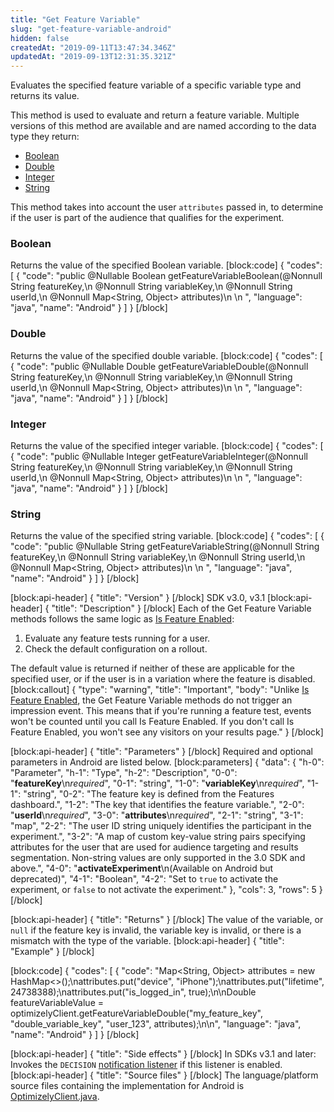 ```yaml
---
title: "Get Feature Variable"
slug: "get-feature-variable-android"
hidden: false
createdAt: "2019-09-11T13:47:34.346Z"
updatedAt: "2019-09-13T12:31:35.321Z"
---
```

Evaluates the specified feature variable of a specific variable type and returns its value.  

This method is used to evaluate and return a feature variable. Multiple versions of this method are available and are named according to the data type they return:
  * [Boolean](#section-boolean)
  * [Double](#section-double)
  * [Integer](#section-integer)
  * [String](#section-string)

This method takes into account the user `attributes` passed in, to determine if the user is part of the audience that qualifies for the experiment.

### Boolean

Returns the value of the specified Boolean variable.
[block:code]
{
  "codes": [
    {
      "code": "public @Nullable Boolean getFeatureVariableBoolean(@Nonnull String featureKey,\n                                                   @Nonnull String variableKey,\n                                                   @Nonnull String userId,\n                                                   @Nonnull Map<String, Object> attributes)\n  \n  ",
      "language": "java",
      "name": "Android"
    }
  ]
}
[/block]
### Double

Returns the value of the specified double variable.
[block:code]
{
  "codes": [
    {
      "code": "public @Nullable Double getFeatureVariableDouble(@Nonnull String featureKey,\n                                                 @Nonnull String variableKey,\n                                                 @Nonnull String userId,\n                                                 @Nonnull Map<String, Object> attributes)\n  \n  ",
      "language": "java",
      "name": "Android"
    }
  ]
}
[/block]
### Integer

Returns the value of the specified integer variable.
[block:code]
{
  "codes": [
    {
      "code": "public @Nullable Integer getFeatureVariableInteger(@Nonnull String featureKey,\n                                                   @Nonnull String variableKey,\n                                                   @Nonnull String userId,\n                                                   @Nonnull Map<String, Object> attributes)\n  \n  ",
      "language": "java",
      "name": "Android"
    }
  ]
}
[/block]
### String

Returns the value of the specified string variable.
[block:code]
{
  "codes": [
    {
      "code": "public @Nullable String getFeatureVariableString(@Nonnull String featureKey,\n                                                 @Nonnull String variableKey,\n                                                 @Nonnull String userId,\n                                                 @Nonnull Map<String, Object> attributes)\n  \n  ",
      "language": "java",
      "name": "Android"
    }
  ]
}
[/block]

[block:api-header]
{
  "title": "Version"
}
[/block]
SDK v3.0, v3.1
[block:api-header]
{
  "title": "Description"
}
[/block]
Each of the Get Feature Variable methods follows the same logic as [Is Feature Enabled](doc:is-feature-enabled-android):
1. Evaluate any feature tests running for a user.
2. Check the default configuration on a rollout.

The default value is returned if neither of these are applicable for the specified user, or if the user is in a variation where the feature is disabled.
[block:callout]
{
  "type": "warning",
  "title": "Important",
  "body": "Unlike [Is Feature Enabled](doc:is-feature-enabled-android), the Get Feature Variable methods do not trigger an impression event. This means that if you're running a feature test, events won't be counted until you call Is Feature Enabled. If you don't call Is Feature Enabled, you won't see any visitors on your results page."
}
[/block]

[block:api-header]
{
  "title": "Parameters"
}
[/block]
Required and optional parameters in Android are listed below.
[block:parameters]
{
  "data": {
    "h-0": "Parameter",
    "h-1": "Type",
    "h-2": "Description",
    "0-0": "**featureKey**\n*required*",
    "0-1": "string",
    "1-0": "**variableKey**\n*required*",
    "1-1": "string",
    "0-2": "The feature key is defined from the Features dashboard.",
    "1-2": "The key that identifies the feature variable.",
    "2-0": "**userId**\n*required*",
    "3-0": "**attributes**\n*required*",
    "2-1": "string",
    "3-1": "map",
    "2-2": "The user ID string uniquely identifies the participant in the experiment.",
    "3-2": "A map of custom key-value string pairs specifying attributes for the user that are used for audience targeting and results segmentation. Non-string values are only supported in the 3.0 SDK and above.",
    "4-0": "**activateExperiment**\n(Available on Android but deprecated)",
    "4-1": "Boolean",
    "4-2": "Set to `true` to activate the experiment, or `false` to not activate the experiment."
  },
  "cols": 3,
  "rows": 5
}
[/block]

[block:api-header]
{
  "title": "Returns"
}
[/block]
The value of the variable, or `null` if the feature key is invalid, the variable key is invalid, or there is a mismatch with the type of the variable.
[block:api-header]
{
  "title": "Example"
}
[/block]

[block:code]
{
  "codes": [
    {
      "code": "Map<String, Object> attributes = new HashMap<>();\nattributes.put(\"device\", \"iPhone\");\nattributes.put(\"lifetime\", 24738388);\nattributes.put(\"is_logged_in\", true);\n\nDouble featureVariableValue = optimizelyClient.getFeatureVariableDouble(\"my_feature_key\", \"double_variable_key\", \"user_123\", attributes);\n\n",
      "language": "java",
      "name": "Android"
    }
  ]
}
[/block]

[block:api-header]
{
  "title": "Side effects"
}
[/block]
In SDKs v3.1 and later: Invokes the `DECISION` [notification listener](doc:set-up-notification-listener-android) if this listener is enabled. 
[block:api-header]
{
  "title": "Source files"
}
[/block]
The language/platform source files containing the implementation for Android is [OptimizelyClient.java](https://github.com/optimizely/android-sdk/tree/master/android-sdk/src/main/java/com/optimizely/ab/android/sdk).